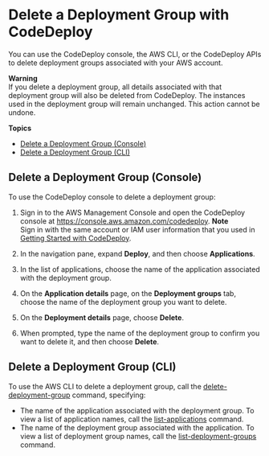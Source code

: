 # Delete a Deployment Group with CodeDeploy<a name="deployment-groups-delete"></a>

You can use the CodeDeploy console, the AWS CLI, or the CodeDeploy APIs to delete deployment groups associated with your AWS account\.

**Warning**  
If you delete a deployment group, all details associated with that deployment group will also be deleted from CodeDeploy\. The instances used in the deployment group will remain unchanged\. This action cannot be undone\.

**Topics**
+ [Delete a Deployment Group \(Console\)](#deployment-groups-delete-console)
+ [Delete a Deployment Group \(CLI\)](#deployment-groups-delete-cli)

## Delete a Deployment Group \(Console\)<a name="deployment-groups-delete-console"></a>

To use the CodeDeploy console to delete a deployment group:

1. Sign in to the AWS Management Console and open the CodeDeploy console at [https://console\.aws\.amazon\.com/codedeploy](https://console.aws.amazon.com/codedeploy)\.
**Note**  
Sign in with the same account or IAM user information that you used in [Getting Started with CodeDeploy](getting-started-codedeploy.md)\.

1. In the navigation pane, expand **Deploy**, and then choose **Applications**\.

1. In the list of applications, choose the name of the application associated with the deployment group\.

1. On the **Application details** page, on the **Deployment groups** tab, choose the name of the deployment group you want to delete\.

1. On the **Deployment details** page, choose **Delete**\. 

1. When prompted, type the name of the deployment group to confirm you want to delete it, and then choose **Delete**\.

## Delete a Deployment Group \(CLI\)<a name="deployment-groups-delete-cli"></a>

To use the AWS CLI to delete a deployment group, call the [delete\-deployment\-group](https://docs.aws.amazon.com/cli/latest/reference/deploy/delete-deployment-group.html) command, specifying:
+ The name of the application associated with the deployment group\. To view a list of application names, call the [list\-applications](https://docs.aws.amazon.com/cli/latest/reference/deploy/list-applications.html) command\.
+ The name of the deployment group associated with the application\. To view a list of deployment group names, call the [list\-deployment\-groups](https://docs.aws.amazon.com/cli/latest/reference/deploy/list-deployment-groups.html) command\.